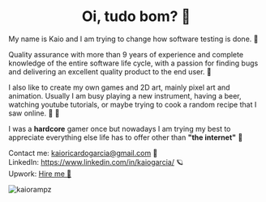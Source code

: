 <h1 align="center">Oi, tudo bom? 💙</h1>

<p>
My name is Kaio and I am trying to change how software testing is done. 🦄  

Quality assurance with more than 9 years of experience and complete knowledge of the entire software life cycle, with a passion for finding bugs and delivering an excellent quality product to the end user. 💙

I also like to create my own games and 2D art, mainly pixel art and animation. Usually I am busy playing a new instrument, having a beer, watching youtube tutorials, or maybe trying to cook a random recipe that I saw online. 🍺 🍖

I was a <b>hardcore</b> gamer once but nowadays I am trying my best to appreciate everything else life has to offer other than <b>"the internet"</b> 🌈   

Contact me: kaioricardogarcia@gmail.com 🙂  
LinkedIn: https://www.linkedin.com/in/kaiogarcia/ 🪐  
Upwork: <a href="https://www.upwork.com/freelancers/~012883d8474aaab92f">Hire me 🤖</a>  
</p>

<p align="left"> <img src="https://komarev.com/ghpvc/?username=kaiorampz" alt="kaiorampz" /> </p>
